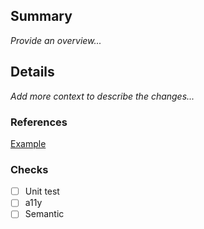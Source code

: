 ## Summary
_Provide an overview..._

## Details
_Add more context to describe the changes..._

### References

[Example]()

### Checks

- [ ] Unit test 
- [ ] a11y 
- [ ] Semantic 
